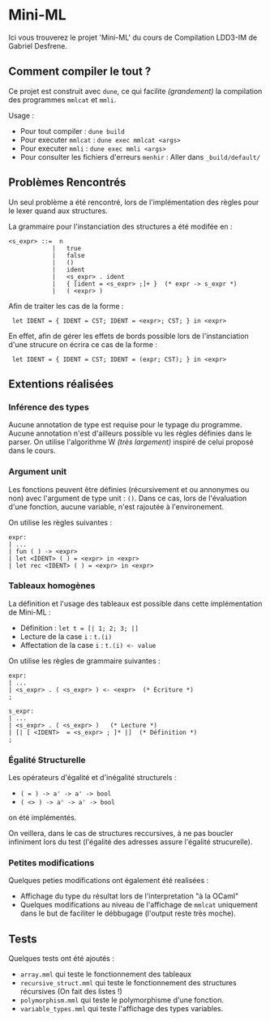 # Mini-ML

Ici vous trouverez le projet 'Mini-ML' du cours de Compilation LDD3-IM de Gabriel Desfrene.

## Comment compiler le tout ?

Ce projet est construit avec `dune`, ce qui facilite _(grandement)_ la compilation des programmes ``mmlcat`` et ``mmli``. 

Usage :

- Pour tout compiler : ``dune build``
- Pour executer ``mmlcat`` : ``dune exec mmlcat <args>``
- Pour executer ``mmli`` : ``dune exec mmli <args>``
- Pour consulter les fichiers d'erreurs ``menhir`` : Aller dans ``_build/default/``

## Problèmes Rencontrés

Un seul problème a été rencontré, lors de l'implémentation des règles pour le lexer quand aux structures.

La grammaire pour l'instanciation des structures a été modifée en :
```
<s_expr> ::=  n 
            |   true 
            |   false
            |   ()
            |   ident
            |   <s_expr> . ident
            |   { [ident = <s_expr> ;]+ }  (* expr -> s_expr *)
            |   ( <expr> )
```
Afin de traiter les cas de la forme : 

``` let IDENT = { IDENT = CST; IDENT = <expr>; CST; } in <expr>```

En effet, afin de gérer les effets de bords possible lors de l'instanciation d'une strucure on écrira ce cas de la forme :

``` let IDENT = { IDENT = CST; IDENT = (expr; CST); } in <expr>```

## Extentions réalisées

### Inférence des types 
Aucune annotation de type est requise pour le typage du programme. Aucune annotation n'est d'ailleurs possible vu les règles définies dans le parser.
On utilise l'algorithme W _(très largement)_ inspiré de celui proposé dans le cours.

### Argument unit
Les fonctions peuvent être définies (récursivement et ou annonymes ou non) avec l'argument de type unit : ``()``.
Dans ce cas, lors de l'évaluation d'une fonction, aucune variable, n'est rajoutée à l'environement.

On utilise les règles suivantes :
```
expr:
| ...
| fun ( ) -> <expr>
| let <IDENT> ( ) = <expr> in <expr>
| let rec <IDENT> ( ) = <expr> in <expr>
```

### Tableaux homogènes

La définition et l'usage des tableaux est possible dans cette implémentation de 
Mini-ML :

- Définition : `` let t = [| 1; 2; 3; |] ``
- Lecture de la case ``i`` : ``t.(i)``
- Affectation de la case ``i`` : ``t.(i) <- value``

On utilise les règles de grammaire suivantes :
```
expr:
| ...
| <s_expr> . ( <s_expr> ) <- <expr>  (* Écriture *)
;

s_expr:
| ...
| <s_expr> . ( <s_expr> )   (* Lecture *)
| [| [ <IDENT>  = <s_expr> ; ]* |]  (* Définition *)
;
```

###  Égalité Structurelle
Les opérateurs d'égalité et d'inégalité structurels :

- ``( = ) -> a' -> a' -> bool``
- ``( <> ) -> a' -> a' -> bool``

on été implémentés. 

On veillera, dans le cas de structures reccursives, à ne pas boucler infiniment lors du test
(l'égalité des adresses assure l'égalité strucurelle).

### Petites modifications
Quelques peties modifications ont également été realisées :

- Affichage du type du résultat lors de l'interpretation "à la OCaml"
- Quelques modifications au niveau de l'affichage de ``mmlcat`` uniquement dans le but de faciliter le débbugage (l'output reste très moche).

## Tests
Quelques tests ont été ajoutés : 

- ``array.mml`` qui teste le fonctionnement des tableaux
- ``recursive_struct.mml`` qui teste le fonctionnement des structures récursives (On fait des listes !)
- ``polymorphism.mml`` qui teste le polymorphisme d'une fonction.
- ``variable_types.mml`` qui teste l'affichage des types variables.

